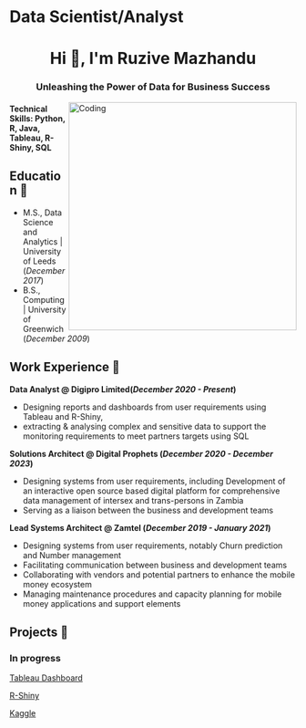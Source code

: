 # Data Scientist/Analyst 
<h1 align="center">Hi 👋, I'm Ruzive Mazhandu</h1>
<h3 align="center">Unleashing the Power of Data for Business Success</h3>
<img align="right" alt="Coding" width="400" src="https://www.caxsol.com/assets/img/data-analysis.gif")>

#### Technical Skills: Python, R, Java, Tableau, R-Shiny, SQL

## Education			🔭					       		
- M.S., Data Science and Analytics	| University of Leeds (_December 2017_)	 			        		
- B.S., Computing | University of Greenwich  (_December 2009_)

## Work Experience  🔭
**Data Analyst @ Digipro Limited(_December 2020 - Present_)**
- Designing reports and dashboards from user requirements using Tableau and R-Shiny,
- extracting & analysing complex and sensitive data to support the monitoring requirements to meet partners targets using SQL

**Solutions Architect @ Digital Prophets  (_December 2020 - December 2023_)**
- Designing systems from user requirements, including Development of an interactive open source based digital platform for comprehensive data management of intersex and trans-persons in Zambia
- Serving as a liaison between the business and development teams
  
**Lead Systems Architect @ Zamtel  (_December 2019 - January 2021_)**
- Designing systems from user requirements, notably Churn prediction and Number management
- Facilitating communication between business and development teams
- Collaborating with vendors and potential partners to enhance the mobile money ecosystem
- Managing maintenance procedures and capacity planning for mobile money applications and support elements
  

## Projects 🔭

### In progress
[Tableau Dashboard](https://public.tableau.com/app/profile/ruzive.mazhandu/viz/FirstSteps-Learning1/SuperstoreDashboard?publish=yes)

[R-Shiny](https://ruzml.shinyapps.io/ShinyD/_w_c1828248/_w_1eb11b4e/#!/)

[Kaggle](https://www.kaggle.com/code/ruzive/customer-shopping-trends/notebook)

